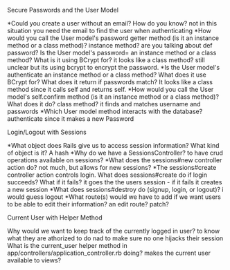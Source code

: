 Secure Passwords and the User Model

*Could you create a user without an email? How do you know?
	not in this situation you need the email to find the user when authenticating
*How would you call the User model's password getter method (is it an instance method or a class method)?
	instance method? are you talking about def password?
Is the User model's password= an instance method or a class method? What is it using BCrypt for?
	it looks like a class method? still unclear but its using bcrypt to encrypt the password.
*Is the User model's authenticate an instance method or a class method? What does it use BCrypt for? What does it return if passwords match?
	It looks like a class method since it calls self and returns self. 
*How would you call the User model's self.confirm method (is it an instance method or a class method)? What does it do?
	class method? it finds and matches username and passwords
*Which User model method interacts with the database?
	authenticate since it makes a new Password

Login/Logout with Sessions

*What object does Rails give us to access session information? What kind of object is it?
	A hash 
*Why do we have a SessionsController?
	to have crud operations available on sessions?
*What does the sessions#new controller action do?
	not much, but allows for new sessions?
*The sessions#create controller action controls login. What does sessions#create do if login succeeds? What if it fails?
	it goes the the users session - if it fails it creates a new session
*What does sessions#destroy do (signup, login, or logout)?
	i would guess logout
*What route(s) would we have to add if we want users to be able to edit their information?
	an edit route? patch?

Current User with Helper Method

Why would we want to keep track of the currently logged in user?
	to know what they are athorized to do nad to make sure no one hijacks their session
What is the current_user helper method in app/controllers/application_controller.rb doing?
	makes the current user available to views?